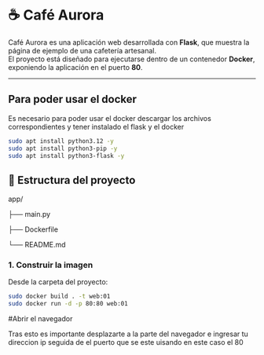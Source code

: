 # ☕ Café Aurora

Café Aurora es una aplicación web desarrollada con **Flask**, que muestra la página de ejemplo de una cafetería artesanal.  
El proyecto está diseñado para ejecutarse dentro de un contenedor **Docker**, exponiendo la aplicación en el puerto **80**.

---
## Para poder usar el docker

Es necesario para poder usar el docker descargar los archivos correspondientes y tener instalado el flask y el docker

```bash
sudo apt install python3.12 -y
sudo apt install python3-pip -y
sudo apt install python3-flask -y 
```

## 🧩 Estructura del proyecto

app/

├── main.py

├── Dockerfile

└── README.md


### 1. Construir la imagen

Desde la carpeta del proyecto:

```bash
sudo docker build . -t web:01
sudo docker run -d -p 80:80 web:01 
```
#Abrir el navegador

Tras esto es importante desplazarte a la parte del navegador e ingresar tu direccion ip seguida de el puerto que se este uisando en este caso el 80

